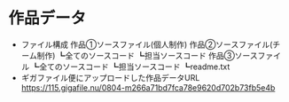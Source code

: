 # 作品データ
- ファイル構成
 作品①ソースファイル(個人制作)
 作品②ソースファイル(チーム制作)
  ┗全てのソースコード
  ┗担当ソースコード
 作品③ソースファイル
  ┗全てのソースコード
  ┗担当ソースコード
  ┗readme.txt
- ギガファイル便にアップロードした作品データURL
https://115.gigafile.nu/0804-m266a71bd7fca78e9620d702b73fb5e4b
